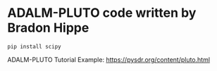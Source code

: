 # ADALM-PLUTO code written by Bradon Hippe

```
pip install scipy 
```

ADALM-PLUTO Tutorial Example: https://pysdr.org/content/pluto.html